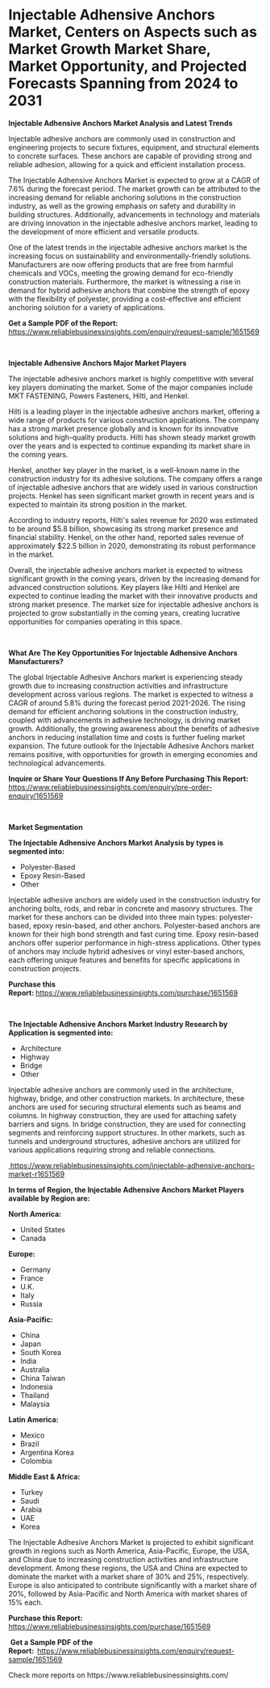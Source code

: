 <p><h1>Injectable Adhensive Anchors Market, Centers on Aspects such as Market Growth Market Share, Market Opportunity, and Projected Forecasts Spanning from 2024 to 2031</h1></p><p><strong>Injectable Adhensive Anchors Market Analysis and Latest Trends</strong></p>
<p><p>Injectable adhesive anchors are commonly used in construction and engineering projects to secure fixtures, equipment, and structural elements to concrete surfaces. These anchors are capable of providing strong and reliable adhesion, allowing for a quick and efficient installation process.</p><p>The Injectable Adhensive Anchors Market is expected to grow at a CAGR of 7.6% during the forecast period. The market growth can be attributed to the increasing demand for reliable anchoring solutions in the construction industry, as well as the growing emphasis on safety and durability in building structures. Additionally, advancements in technology and materials are driving innovation in the injectable adhesive anchors market, leading to the development of more efficient and versatile products.</p><p>One of the latest trends in the injectable adhesive anchors market is the increasing focus on sustainability and environmentally-friendly solutions. Manufacturers are now offering products that are free from harmful chemicals and VOCs, meeting the growing demand for eco-friendly construction materials. Furthermore, the market is witnessing a rise in demand for hybrid adhesive anchors that combine the strength of epoxy with the flexibility of polyester, providing a cost-effective and efficient anchoring solution for a variety of applications.</p></p>
<p><strong>Get a Sample PDF of the Report:&nbsp;</strong> <a href="https://www.reliablebusinessinsights.com/enquiry/request-sample/1651569">https://www.reliablebusinessinsights.com/enquiry/request-sample/1651569</a></p>
<p>&nbsp;</p>
<p><strong>Injectable Adhensive Anchors Major Market Players</strong></p>
<p><p>The injectable adhesive anchors market is highly competitive with several key players dominating the market. Some of the major companies include MKT FASTENING, Powers Fasteners, Hilti, and Henkel.</p><p>Hilti is a leading player in the injectable adhesive anchors market, offering a wide range of products for various construction applications. The company has a strong market presence globally and is known for its innovative solutions and high-quality products. Hilti has shown steady market growth over the years and is expected to continue expanding its market share in the coming years.</p><p>Henkel, another key player in the market, is a well-known name in the construction industry for its adhesive solutions. The company offers a range of injectable adhesive anchors that are widely used in various construction projects. Henkel has seen significant market growth in recent years and is expected to maintain its strong position in the market.</p><p>According to industry reports, Hilti's sales revenue for 2020 was estimated to be around $5.8 billion, showcasing its strong market presence and financial stability. Henkel, on the other hand, reported sales revenue of approximately $22.5 billion in 2020, demonstrating its robust performance in the market.</p><p>Overall, the injectable adhesive anchors market is expected to witness significant growth in the coming years, driven by the increasing demand for advanced construction solutions. Key players like Hilti and Henkel are expected to continue leading the market with their innovative products and strong market presence. The market size for injectable adhesive anchors is projected to grow substantially in the coming years, creating lucrative opportunities for companies operating in this space.</p></p>
<p>&nbsp;</p>
<p><strong>What Are The Key Opportunities For Injectable Adhensive Anchors Manufacturers?</strong></p>
<p><p>The global Injectable Adhesive Anchors market is experiencing steady growth due to increasing construction activities and infrastructure development across various regions. The market is expected to witness a CAGR of around 5.8% during the forecast period 2021-2026. The rising demand for efficient anchoring solutions in the construction industry, coupled with advancements in adhesive technology, is driving market growth. Additionally, the growing awareness about the benefits of adhesive anchors in reducing installation time and costs is further fueling market expansion. The future outlook for the Injectable Adhesive Anchors market remains positive, with opportunities for growth in emerging economies and technological advancements.</p></p>
<p><strong>Inquire or Share Your Questions If Any Before Purchasing This Report:</strong> <a href="https://www.reliablebusinessinsights.com/enquiry/pre-order-enquiry/1651569">https://www.reliablebusinessinsights.com/enquiry/pre-order-enquiry/1651569</a></p>
<p>&nbsp;</p>
<p><strong>Market Segmentation</strong></p>
<p><strong>The Injectable Adhensive Anchors Market Analysis by types is segmented into:</strong></p>
<p><ul><li>Polyester-Based</li><li>Epoxy Resin-Based</li><li>Other</li></ul></p>
<p><p>Injectable adhesive anchors are widely used in the construction industry for anchoring bolts, rods, and rebar in concrete and masonry structures. The market for these anchors can be divided into three main types: polyester-based, epoxy resin-based, and other anchors. Polyester-based anchors are known for their high bond strength and fast curing time. Epoxy resin-based anchors offer superior performance in high-stress applications. Other types of anchors may include hybrid adhesives or vinyl ester-based anchors, each offering unique features and benefits for specific applications in construction projects.</p></p>
<p><strong>Purchase this Report:&nbsp;</strong><a href="https://www.reliablebusinessinsights.com/purchase/1651569">https://www.reliablebusinessinsights.com/purchase/1651569</a></p>
<p>&nbsp;</p>
<p><strong>The Injectable Adhensive Anchors Market Industry Research by Application is segmented into:</strong></p>
<p><ul><li>Architecture</li><li>Highway</li><li>Bridge</li><li>Other</li></ul></p>
<p><p>Injectable adhesive anchors are commonly used in the architecture, highway, bridge, and other construction markets. In architecture, these anchors are used for securing structural elements such as beams and columns. In highway construction, they are used for attaching safety barriers and signs. In bridge construction, they are used for connecting segments and reinforcing support structures. In other markets, such as tunnels and underground structures, adhesive anchors are utilized for various applications requiring strong and reliable connections.</p></p>
<p><a href="https://www.reliablebusinessinsights.com/injectable-adhensive-anchors-market-r1651569">&nbsp;https://www.reliablebusinessinsights.com/injectable-adhensive-anchors-market-r1651569</a></p>
<p><strong>In terms of Region, the Injectable Adhensive Anchors Market Players available by Region are:</strong></p>
<p>
    <p> <strong> North America: </strong>
        <ul>
            <li>United States</li>
            <li>Canada</li>
        </ul>
        </p> 
    <p> <strong> Europe: </strong>
        <ul>
            <li>Germany</li>
            <li>France</li>
            <li>U.K.</li>
            <li>Italy</li>
            <li>Russia</li>
        </ul>
        </p> 
    <p> <strong> Asia-Pacific: </strong>
        <ul>
            <li>China</li>
            <li>Japan</li>
            <li>South Korea</li>
            <li>India</li>
            <li>Australia</li>
            <li>China Taiwan</li>
            <li>Indonesia</li>
            <li>Thailand</li>
            <li>Malaysia</li>
        </ul>
        </p> 
    <p> <strong> Latin America: </strong>
        <ul>
            <li>Mexico</li>
            <li>Brazil</li>
            <li>Argentina Korea</li>
            <li>Colombia</li>
        </ul>
        </p> 
    <p> <strong> Middle East & Africa: </strong>
        <ul>
            <li>Turkey</li>
            <li>Saudi</li>
            <li>Arabia</li>
            <li>UAE</li>
            <li>Korea</li>
        </ul>
    </p>
    </p>
<p><p>The Injectable Adhesive Anchors Market is projected to exhibit significant growth in regions such as North America, Asia-Pacific, Europe, the USA, and China due to increasing construction activities and infrastructure development. Among these regions, the USA and China are expected to dominate the market with a market share of 30% and 25%, respectively. Europe is also anticipated to contribute significantly with a market share of 20%, followed by Asia-Pacific and North America with market shares of 15% each.</p></p>
<p><strong>Purchase this Report: </strong><a href="https://www.reliablebusinessinsights.com/purchase/1651569">https://www.reliablebusinessinsights.com/purchase/1651569</a></p>
<p>&nbsp;<strong>Get a Sample PDF of the Report:&nbsp;&nbsp;</strong><a href="https://www.reliablebusinessinsights.com/enquiry/request-sample/1651569">https://www.reliablebusinessinsights.com/enquiry/request-sample/1651569</a></p>
<p><strong></strong></p>
<p>Check more reports on https://www.reliablebusinessinsights.com/</p>